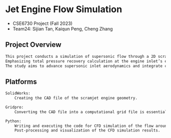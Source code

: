 # Jet Engine Flow Simulation

- CSE6730 Project (Fall 2023)
- Team24: Sijian Tan, Kaiqun Peng, Cheng Zhang



## Project Overview

```bash
This project conducts a simulation of supersonic flow through a 2D scramjet engine inlet, utilizing an adaptive, first-order finite-volume method implemented in Python. 
Emphasizing total pressure recovery calculation at the engine inlet’s end, the project also offers insightful visualizations of Mach and total pressure contours. 
The study aims to advance supersonic inlet aerodynamics and integrate computational science and engineering (CSE) to solve complex aerospace challenges.

```
## Platforms
```bash
SolidWorks: ​
    Creating the CAD file of the scramjet engine geometry.​

Gridpro: ​
    Converting the CAD file into a computational grid file is essential for the scramjet engine inlet CFD simulation.​

Python:​
    Writing and executing the code for CFD simulation of the flow around the scramjet engine inlet.​
    Post-processing and visualization of the CFD simulation results.​

```

